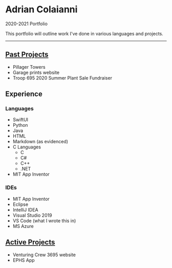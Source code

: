 # Adrian Colaianni
2020-2021 Portfolio

This portfolio will outline work I've done in various languages and projects.

---

## [Past Projects](pastProjects/pastProjects.md)
- Pillager Towers
- Garage prints website
- Troop 695 2020 Summer Plant Sale Fundraiser

## Experience
### Languages
- SwiftUI
- Python
- Java
- HTML
- Markdown (as evidenced)
- C Languages
    - C
    - C#
    - C++
    - .NET
- MIT App Inventor
### IDEs
- MIT App Inventor
- Eclipse
- IntelliJ IDEA
- Visual Studio 2019
- VS Code (what I wrote this in)
- MS Azure

## [Active Projects](activeProjects/activeProjects.md)
- Venturing Crew 3695 website
- EPHS App